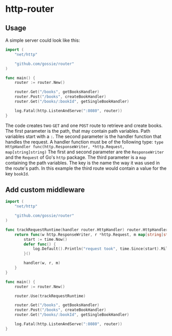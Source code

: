 # http-router

## Usage

A simple server could look like this:
```go
import (
    "net/http"

    "github.com/gossie/router"
)

func main() {
    router := router.New()

    router.Get("/books", getBooksHandler)
    router.Post("/books", createBookHandler)
    router.Get("/books/:bookId", getSingleBookHandler)

    log.Fatal(http.ListenAndServe(":8080", router))
}
```
The code creates two `GET` and one `POST` route to retrieve and create books. The first parameter is the path, that may contain path variables. Path variables start with a `:`. The second parameter is the handler function that handles the request. A handler function must be of the following type: `type HttpHandler func(http.ResponseWriter, *http.Request, map[string]string)`
The first and second parameter are the `ResponseWriter` and the `Request` of Go's `http` package. The third parameter is a `map` containing the path variables. The key is the name the way it was used in the route's path. In this example the third route would contain a value for the key `bookId`.

## Add custom middleware

```go
import (
    "net/http"

    "github.com/gossie/router"
)

func trackRequestRuntime(handler router.HttpHandler) router.HttpHandler {
    return func(w http.ResponseWriter, r *http.Request, m map[string]string) {
        start := time.Now()
        defer func() {
            log.Default().Println("request took", time.Since(start).Milliseconds(), "ms")
        }()

        handler(w, r, m)
    }
}

func main() {
    router := router.New()

    router.Use(trackRequestRuntime)

    router.Get("/books", getBooksHandler)
    router.Post("/books", createBookHandler)
    router.Get("/books/:bookId", getSingleBookHandler)

    log.Fatal(http.ListenAndServe(":8080", router))
}
```

